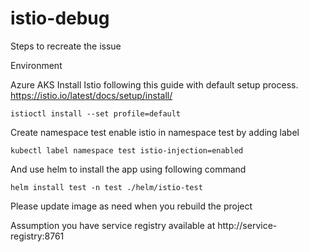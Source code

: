 # istio-debug

Steps to recreate the issue

Environment 

Azure AKS
Install Istio following this guide with default setup process. https://istio.io/latest/docs/setup/install/
```
istioctl install --set profile=default
```

Create namespace test
enable istio in namespace test by adding label 
```
kubectl label namespace test istio-injection=enabled
```


And use helm to install the app using following command 
```
helm install test -n test ./helm/istio-test
```
Please update image as need when you rebuild the project

Assumption you have service registry available at http://service-registry:8761
